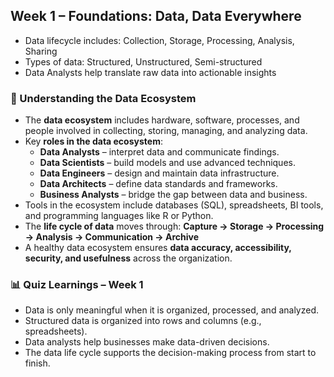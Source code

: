 ## Week 1 – Foundations: Data, Data Everywhere

- Data lifecycle includes: Collection, Storage, Processing, Analysis, Sharing
- Types of data: Structured, Unstructured, Semi-structured
- Data Analysts help translate raw data into actionable insights


### 🧠 Understanding the Data Ecosystem

- The **data ecosystem** includes hardware, software, processes, and people involved in collecting, storing, managing, and analyzing data.
- Key **roles in the data ecosystem**:
  - **Data Analysts** – interpret data and communicate findings.
  - **Data Scientists** – build models and use advanced techniques.
  - **Data Engineers** – design and maintain data infrastructure.
  - **Data Architects** – define data standards and frameworks.
  - **Business Analysts** – bridge the gap between data and business.
- Tools in the ecosystem include databases (SQL), spreadsheets, BI tools, and programming languages like R or Python.
- The **life cycle of data** moves through: **Capture → Storage → Processing → Analysis → Communication → Archive**
- A healthy data ecosystem ensures **data accuracy, accessibility, security, and usefulness** across the organization.

### 📊 Quiz Learnings – Week 1

- Data is only meaningful when it is organized, processed, and analyzed.
- Structured data is organized into rows and columns (e.g., spreadsheets).
- Data analysts help businesses make data-driven decisions.
- The data life cycle supports the decision-making process from start to finish.

